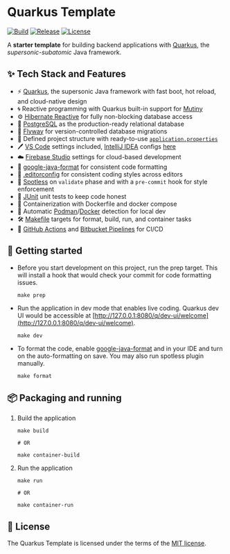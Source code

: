 # Quarkus Template

[![Build](https://img.shields.io/github/actions/workflow/status/zbhavyai/quarkus-template/build.yml?label=Build)](https://github.com/zbhavyai/quarkus-template/actions/workflows/build.yml)
[![Release](https://img.shields.io/github/actions/workflow/status/zbhavyai/quarkus-template/release.yml?label=Release)](https://github.com/zbhavyai/quarkus-template/actions/workflows/release.yml)
[![License](https://img.shields.io/github/license/zbhavyai/quarkus-template?label=License)](https://github.com/zbhavyai/quarkus-template/blob/main/LICENSE)

A **starter template** for building backend applications with [Quarkus](https://quarkus.io/), the _supersonic-subatomic_ Java framework.

## :sparkles: Tech Stack and Features

-  :zap: [Quarkus](https://quarkus.io/), the supersonic Java framework with fast boot, hot reload, and cloud-native design
-  :cyclone: Reactive programming with Quarkus built-in support for [Mutiny](https://smallrye.io/smallrye-mutiny)
-  :gear: [Hibernate Reactive](https://hibernate.org/reactive/) for fully non-blocking database access
-  :elephant: [PostgreSQL](https://www.postgresql.org/) as the production-ready relational database
-  :luggage: [Flyway](https://www.red-gate.com/products/flyway/community/) for version-controlled database migrations
-  :open_file_folder: Defined project structure with ready-to-use [`application.properties`](src/main/resources/application.properties)
-  :pen: [VS Code](https://code.visualstudio.com/) settings included, [IntelliJ IDEA](https://www.jetbrains.com/idea/) configs [here](https://github.com/zbhavyai/fedora-setup/tree/main/roles/intellij_idea/files)
-  :cloud: [Firebase Studio](https://firebase.studio/) settings for cloud-based development
-  :art: [google-java-format](https://github.com/google/google-java-format) for consistent code formatting
-  :page_facing_up: [.editorconfig](https://editorconfig.org/) for consistent coding styles across editors
-  :broom: [Spotless](https://github.com/diffplug/spotless) on `validate` phase and with a `pre-commit` hook for style enforcement
-  :test_tube: [JUnit](https://junit.org/) unit tests to keep code honest
-  :whale: Containerization with Dockerfile and docker compose
-  :otter: Automatic [Podman](https://podman.io/)/[Docker](https://www.docker.com/) detection for local dev
-  :hammer_and_wrench: [Makefile](https://www.gnu.org/software/make/) targets for format, build, run, and container tasks
-  :vertical_traffic_light: [GitHub Actions](https://github.com/features/actions) and [Bitbucket Pipelines](https://www.atlassian.com/software/bitbucket/features/pipelines) for CI/CD

## :rocket: Getting started

-  Before you start development on this project, run the prep target. This will install a hook that would check your commit for code formatting issues.

   ```shell
   make prep
   ```

-  Run the application in dev mode that enables live coding. Quarkus dev UI would be accessible at [http://127.0.0.1:8080/q/dev-ui/welcome](http://127.0.0.1:8080/q/dev-ui/welcome).

   ```shell
   make dev
   ```

-  To format the code, enable [google-java-format](https://github.com/google/google-java-format) and in your IDE and turn on the auto-formatting on save. You may also run spotless plugin manually.

   ```shell
   make format
   ```

## :package: Packaging and running

1. Build the application

   ```shell
   make build

   # OR

   make container-build
   ```

1. Run the application

   ```shell
   make run

   # OR

   make container-run
   ```

## :page_facing_up: License

The Quarkus Template is licensed under the terms of the [MIT license](LICENSE).
